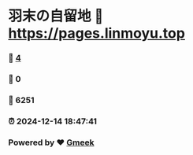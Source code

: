 # 羽末の自留地 :link: https://pages.linmoyu.top 
### :page_facing_up: [4](https://pages.linmoyu.top/tag.html) 
### :speech_balloon: 0 
### :hibiscus: 6251 
### :alarm_clock: 2024-12-14 18:47:41 
### Powered by :heart: [Gmeek](https://github.com/Meekdai/Gmeek)
